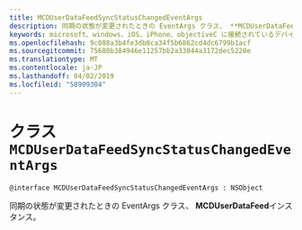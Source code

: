 ```yaml
---
title: MCDUserDataFeedSyncStatusChangedEventArgs
description: 同期の状態が変更されたときの EventArgs クラス、 **MCDUserDataFeed**インスタンス。
keywords: microsoft、windows、iOS、iPhone、objectiveC に接続されているデバイス、プロジェクトのローマ
ms.openlocfilehash: 9c088a3b4fe3db8ca34f5b6862cd4dc6799b1acf
ms.sourcegitcommit: 75680b384946e11257bb2a33044a3172dec5220e
ms.translationtype: MT
ms.contentlocale: ja-JP
ms.lasthandoff: 04/02/2019
ms.locfileid: "58909304"
---
```

# <a name="class-mcduserdatafeedsyncstatuschangedeventargs"></a>クラス `MCDUserDataFeedSyncStatusChangedEventArgs` 

```
@interface MCDUserDataFeedSyncStatusChangedEventArgs : NSObject
```  

同期の状態が変更されたときの EventArgs クラス、 **MCDUserDataFeed**インスタンス。